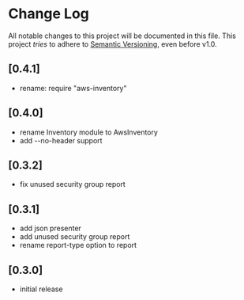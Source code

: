 # Change Log

All notable changes to this project will be documented in this file.
This project *tries* to adhere to [Semantic Versioning](http://semver.org/), even before v1.0.

## [0.4.1]
* rename: require "aws-inventory"

## [0.4.0]
* rename Inventory module to AwsInventory
* add --no-header support

## [0.3.2]
* fix unused security group report

## [0.3.1]
* add json presenter
* add unused security group report
* rename report-type option to report

## [0.3.0]
- initial release
